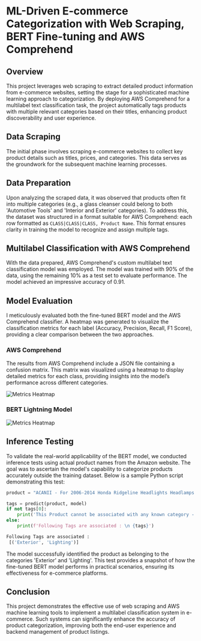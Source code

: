 # ML-Driven E-commerce Categorization with Web Scraping, BERT Fine-tuning and AWS Comprehend

## Overview
This project leverages web scraping to extract detailed product information from e-commerce websites, setting the stage for a sophisticated machine learning approach to categorization. By deploying AWS Comprehend for a multilabel text classification task, the project automatically tags products with multiple relevant categories based on their titles, enhancing product discoverability and user experience.

## Data Scraping
The initial phase involves scraping e-commerce websites to collect key product details such as titles, prices, and categories. This data serves as the groundwork for the subsequent machine learning processes.

## Data Preparation
Upon analyzing the scraped data, it was observed that products often fit into multiple categories (e.g., a glass cleanser could belong to both 'Automotive Tools' and 'Interior and Exterior' categories). To address this, the dataset was structured in a format suitable for AWS Comprehend: each row formatted as `CLASS|CLASS|CLASS, Product Name`. This format ensures clarity in training the model to recognize and assign multiple tags.

## Multilabel Classification with AWS Comprehend
With the data prepared, AWS Comprehend's custom multilabel text classification model was employed. The model was trained with 90% of the data, using the remaining 10% as a test set to evaluate performance. The model achieved an impressive accuracy of 0.91.

## Model Evaluation
I meticulously evaluated both the fine-tuned BERT model and the AWS Comprehend classifier. A heatmap was generated to visualize the classification metrics for each label (Accuracy, Precision, Recall, F1 Score), providing a clear comparison between the two approaches.

### AWS Comprehend
The results from AWS Comprehend include a JSON file containing a confusion matrix. This matrix was visualized using a heatmap to display detailed metrics for each class, providing insights into the model’s performance across different categories.

![Metrics Heatmap](https://github.com/Maryamahmadii/ML-Driven-E-commerce-Categorization-with-Web-Scraping/blob/main/Images/AWS_metrics_heatmap.png)

### BERT Lightning Model

![Metrics Heatmap](https://github.com/Maryamahmadii/ML-Driven-E-commerce-Categorization-with-Web-Scraping/blob/main/Images/BERT_metrics_heatmap.png)


## Inference Testing
To validate the real-world applicability of the BERT model, we conducted inference tests using actual product names from the Amazon website. The goal was to ascertain the model's capability to categorize products accurately outside the training dataset. Below is a sample Python script demonstrating this test:

```python
product = "ACANII - For 2006-2014 Honda Ridgeline Headlights Headlamps Replacement 06-14 Driver + Passenger Side"

tags = predict(product, model)
if not tags[0]:
    print('This Product cannot be associated with any known category - Please review to see if a new category is required')
else:
    print(f'Following Tags are associated : \n {tags}')

Following Tags are associated : 
 [('Exterior', 'Lighting')]
```
 
The model successfully identified the product as belonging to the categories 'Exterior' and 'Lighting'. This test provides a snapshot of how the fine-tuned BERT model performs in practical scenarios, ensuring its effectiveness for e-commerce platforms.

## Conclusion
This project demonstrates the effective use of web scraping and AWS machine learning tools to implement a multilabel classification system in e-commerce. Such systems can significantly enhance the accuracy of product categorization, improving both the end-user experience and backend management of product listings.

